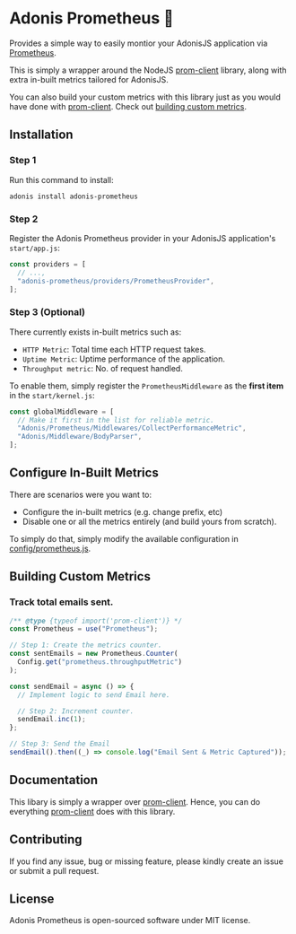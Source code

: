 # Adonis Prometheus 🧐

Provides a simple way to easily montior your AdonisJS application via [Prometheus](https://prometheus.io/).

This is simply a wrapper around the NodeJS [prom-client](https://github.com/siimon/prom-client) library, along with extra in-built metrics tailored for AdonisJS.

You can also build your custom metrics with this library just as you would have done with [prom-client](https://github.com/siimon/prom-client). Check out [building custom metrics](#Building-Custom-Metrics).

## Installation

### Step 1

Run this command to install:

```
adonis install adonis-prometheus
```

### Step 2

Register the Adonis Prometheus provider in your AdonisJS application's `start/app.js`:

```js
const providers = [
  // ...,
  "adonis-prometheus/providers/PrometheusProvider",
];
```

### Step 3 (Optional)

There currently exists in-built metrics such as:

- `HTTP Metric`: Total time each HTTP request takes.
- `Uptime Metric`: Uptime performance of the application.
- `Throughput metric`: No. of request handled.

To enable them, simply register the `PrometheusMiddleware` as the **first item** in the `start/kernel.js`:

```js
const globalMiddleware = [
  // Make it first in the list for reliable metric.
  "Adonis/Prometheus/Middlewares/CollectPerformanceMetric",
  "Adonis/Middleware/BodyParser",
];
```

## Configure In-Built Metrics

There are scenarios were you want to:

- Configure the in-built metrics (e.g. change prefix, etc)
- Disable one or all the metrics entirely (and build yours from scratch).

To simply do that, simply modify the available configuration in [config/prometheus.js](./config/prometheus.js).

## Building Custom Metrics

### Track total emails sent.

```js
/** @type {typeof import('prom-client')} */
const Prometheus = use("Prometheus");

// Step 1: Create the metrics counter.
const sentEmails = new Prometheus.Counter(
  Config.get("prometheus.throughputMetric")
);

const sendEmail = async () => {
  // Implement logic to send Email here.

  // Step 2: Increment counter.
  sendEmail.inc(1);
};

// Step 3: Send the Email
sendEmail().then((_) => console.log("Email Sent & Metric Captured"));
```

## Documentation

This libary is simply a wrapper over [prom-client](https://github.com/siimon/prom-client). Hence, you can do everything [prom-client](https://github.com/siimon/prom-client) does with this library.

## Contributing

If you find any issue, bug or missing feature, please kindly create an issue or submit a pull request.

## License

Adonis Prometheus is open-sourced software under MIT license.
